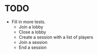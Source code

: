 # TODO

- Fill in more tests.
  - Join a lobby
  - Close a lobby
  - Create a session with a list of players
  - Join a session
  - End a session
